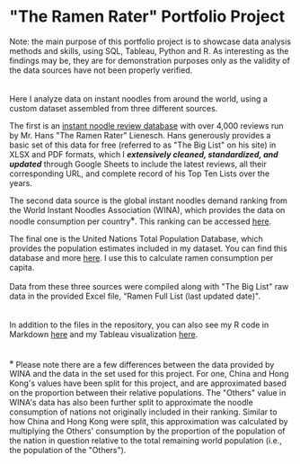 # "The Ramen Rater" Portfolio Project

Note: the main purpose of this portfolio project is to showcase data analysis methods and skills, using SQL, Tableau, Python and R. As interesting as the findings may be, they are for demonstration purposes only as the validity of the data sources have not been properly verified.
<br />
<br />
<br />
Here I analyze data on instant noodles from around the world, using a custom dataset assembled from three different sources.

The first is an [instant noodle review database](https://www.theramenrater.com) with over 4,000 reviews run by Mr. Hans "The Ramen Rater" Lienesch. Hans generously provides a basic set of this data for free (referred to as "The Big List" on his site) in XLSX and PDF formats, which I <em>**extensively cleaned, standardized, and updated**</em> through Google Sheets to include the latest reviews, all their corresponding URL, and complete record of his Top Ten Lists over the years.

The second data source is the global instant noodles demand ranking from the World Instant Noodles Association (WINA), which provides the data on noodle consumption per country<sup>※</sup>. This ranking can be accessed [here](https://instantnoodles.org/en/noodles/demand/table/).

The final one is the United Nations Total Population Database, which provides the population estimates included in my dataset. You can find this database and more [here](https://web.archive.org/web/20220720010057/https://www.un.org/en/development/desa/population/publications/database/index.asp). I use this to calculate ramen consumption per capita.
<br />
<br />
Data from these three sources were compiled along with "The Big List" raw data in the provided Excel file, "Ramen Full List (last updated date)".
<br />
<br />
<br />
In addition to the files in the repository, you can also see my R code in Markdown [here](https://p-teixeira.github.io/Ramen-Rater-Portfolio-Project/) and my Tableau visualization [here](https://public.tableau.com/views/AnalyzingTheRamenRatersData/AnalyzingTheRamenRater?:language=en-US&publish=yes&:display_count=n&:origin=viz_share_link).
<br />
<br />
<br />
<sup>※</sup> Please note there are a few differences between the data provided by WINA and the data in the set used for this project. For one, China and Hong Kong's values have been split for this project, and are approximated based on the proportion between their relative populations. The "Others" value in WINA's data has also been further split to approximate the noodle consumption of nations not originally included in their ranking. Similar to how China and Hong Kong were split, this approximation was calculated by multiplying the Others' consumption by the proportion of the population of the nation in question relative to the total remaining world population (i.e., the population of the "Others").

